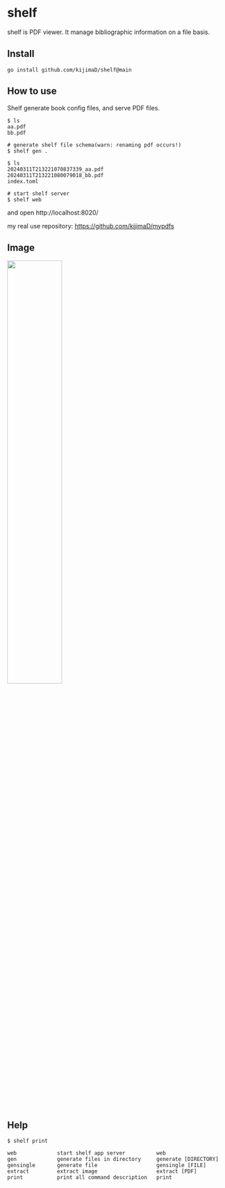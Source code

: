 # shelf

shelf is PDF viewer. It manage bibliographic information on a file basis.

## Install

```
go install github.com/kijimaD/shelf@main
```

## How to use

Shelf generate book config files, and serve PDF files.

```
$ ls
aa.pdf
bb.pdf

# generate shelf file schema(warn: renaming pdf occurs!)
$ shelf gen .

$ ls
20240311T213221070837339_aa.pdf
20240311T213221080079018_bb.pdf
index.toml

# start shelf server
$ shelf web
```

and open http://localhost:8020/

my real use repository: https://github.com/kijimaD/mypdfs

## Image

<img src="./images/top.png" width="50%">

## Help

```
$ shelf print

web             start shelf app server          web
gen             generate files in directory     generate [DIRECTORY]
gensingle       generate file                   gensingle [FILE]
extract         extract image                   extract [PDF]
print           print all command description   print
```
